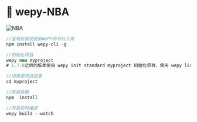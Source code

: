 # :gift_heart: wepy-NBA

![NBA](./assets/images/wx.gif)

```js
//全局安装或更新WePY命令行工具
npm install wepy-cli -g

//初始化项目
wepy new myproject
# 1.7.0之后的版本使用 wepy init standard myproject 初始化项目，使用 wepy list 查看项目模板

//切换至项目目录
cd myproject

//安装依赖
npm  install

//开启实时编译
wepy build --watch
```
